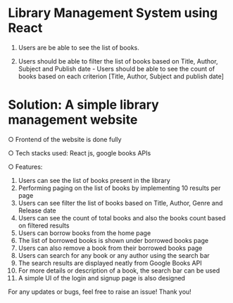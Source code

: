 # Library Management System using React

1. Users are be able to see the list of books.

2. Users should be able to filter the list of books based on Title, Author, Subject and Publish date - Users should be able to see the count of books based on each criterion [Title, Author, Subject and publish date]

# Solution: A simple library management website

○ Frontend of the website is done fully

○ Tech stacks used: React js, google books APIs

○ Features:

1. Users can see the list of books present in the library
2. Performing paging on the list of books by implementing 10 results per page
3. Users can see filter the list of books based on Title, Author, Genre and Release date
4. Users can see the count of total books and also the books count based on filtered results
5. Users can borrow books from the home page
6. The list of borrowed books is shown under borrowed books page
7. Users can also remove a book from their borrowed books page
8. Users can search for any book or any author using the search bar
9. The search results are displayed neatly from Google Books API
10. For more details or description of a book, the search bar can be used
11. A simple UI of the login and signup page is also designed

For any updates or bugs, feel free to raise an issue! Thank you!
